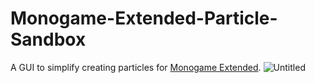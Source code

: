 # Monogame-Extended-Particle-Sandbox
A GUI to simplify creating particles for [Monogame Extended](https://github.com/craftworkgames/MonoGame.Extended).
![Untitled](https://user-images.githubusercontent.com/60484127/200315507-5d8503e4-9a38-4492-bcec-ebb8bffcb6bf.png)
